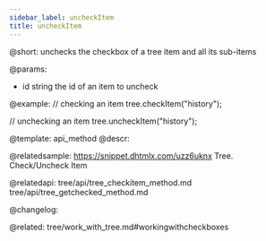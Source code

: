 ```yaml
---
sidebar_label: uncheckItem
title: uncheckItem
---          
```


@short: unchecks the checkbox of a tree item and all its sub-items


@params:
- id 	string		the id of an item to uncheck



@example:
// checking an item
tree.checkItem("history");

// unchecking an item 
tree.uncheckItem("history");


@template: api_method
@descr:

@relatedsample: https://snippet.dhtmlx.com/uzz6uknx	Tree. Check/Uncheck Item

@relatedapi:
tree/api/tree_checkitem_method.md
tree/api/tree_getchecked_method.md

@changelog:

@related: tree/work_with_tree.md#workingwithcheckboxes

